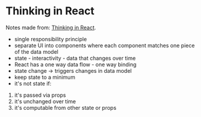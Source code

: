 # Thinking in React

Notes made from: [Thinking in React](https://reactjs.org/docs/thinking-in-react.html).

* single responsibility principle
* separate UI into components where each component matches one piece of the data model
* state - interactivity - data that changes over time
* React has a one way data flow - one way binding
* state change -> triggers changes in data model
* keep state to a minimum
* it's not state if:
1. it's passed via props
2. it's unchanged over time
3. it's computable from other state or props